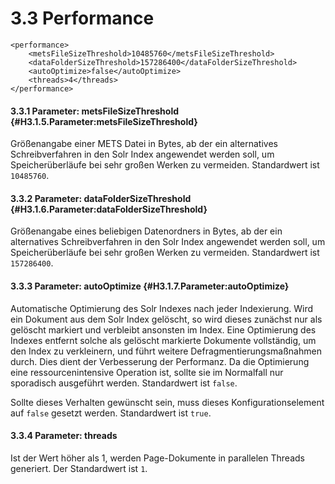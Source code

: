 # 3.3 Performance

```markup
<performance>
    <metsFileSizeThreshold>10485760</metsFileSizeThreshold>
    <dataFolderSizeThreshold>157286400</dataFolderSizeThreshold>
    <autoOptimize>false</autoOptimize>
    <threads>4</threads>
</performance>
```

####  3.3.1 Parameter: metsFileSizeThreshold {#H3.1.5.Parameter:metsFileSizeThreshold}

Größenangabe einer METS Datei in Bytes, ab der ein alternatives Schreibverfahren in den Solr Index angewendet werden soll, um Speicherüberläufe bei sehr großen Werken zu vermeiden. Standardwert ist `10485760`.

#### 3.3.2 Parameter: dataFolderSizeThreshold {#H3.1.6.Parameter:dataFolderSizeThreshold}

Größenangabe eines beliebigen Datenordners in Bytes, ab der ein alternatives Schreibverfahren in den Solr Index angewendet werden soll, um Speicherüberläufe bei sehr großen Werken zu vermeiden. Standardwert ist `157286400`.

#### 3.3.3 Parameter: autoOptimize {#H3.1.7.Parameter:autoOptimize}

Automatische Optimierung des Solr Indexes nach jeder Indexierung. Wird ein Dokument aus dem Solr Index gelöscht, so wird dieses zunächst nur als gelöscht markiert und verbleibt ansonsten im Index. Eine Optimierung des Indexes entfernt solche als gelöscht markierte Dokumente vollständig, um den Index zu verkleinern, und führt weitere Defragmentierungsmaßnahmen durch. Dies dient der Verbesserung der Performanz. Da die Optimierung eine ressourcenintensive Operation ist, sollte sie im Normalfall nur sporadisch ausgeführt werden. Standardwert ist `false`.

Sollte dieses Verhalten gewünscht sein, muss dieses Konfigurationselement auf `false` gesetzt werden. Standardwert ist `true`.

#### 3.3.4 Parameter: threads

Ist der Wert höher als 1, werden Page-Dokumente in parallelen Threads generiert. Der Standardwert ist `1`.

